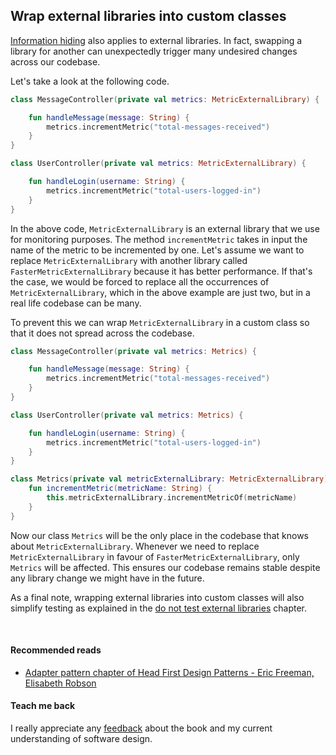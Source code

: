 ## Wrap external libraries into custom classes

[Information hiding](../does-not-repeat-itself/information-hiding.html) also applies to external libraries. In fact,
swapping a library for another can unexpectedly
trigger many undesired changes across our codebase.

Let's take a look at the following code.

```kotlin
class MessageController(private val metrics: MetricExternalLibrary) {

    fun handleMessage(message: String) {
        metrics.incrementMetric("total-messages-received")
    }
}

class UserController(private val metrics: MetricExternalLibrary) {

    fun handleLogin(username: String) {
        metrics.incrementMetric("total-users-logged-in")
    }
}
```

In the above code, `MetricExternalLibrary` is an external library that we use for monitoring purposes. 
The method `incrementMetric` takes in input the name of the metric to be incremented by one.
Let's assume we want to replace `MetricExternalLibrary` with another library called `FasterMetricExternalLibrary` because it has better performance. If that's the case, we would be forced to replace all the occurrences of `MetricExternalLibrary`, which in the above example are just two, but in a real life codebase can be many. 

To prevent this we can wrap `MetricExternalLibrary` in a custom class so that it does not spread across the codebase.

```kotlin
class MessageController(private val metrics: Metrics) {

    fun handleMessage(message: String) {
        metrics.incrementMetric("total-messages-received")
    }
}

class UserController(private val metrics: Metrics) {

    fun handleLogin(username: String) {
        metrics.incrementMetric("total-users-logged-in")
    }
}

class Metrics(private val metricExternalLibrary: MetricExternalLibrary) {
    fun incrementMetric(metricName: String) {
        this.metricExternalLibrary.incrementMetricOf(metricName)
    }
}
```

Now our class `Metrics` will be the only place in the codebase that knows about `MetricExternalLibrary`. Whenever we
need to replace `MetricExternalLibrary` in favour of `FasterMetricExternalLibrary`, only `Metrics` will be affected.
This ensures our codebase remains stable despite any library change we might have in the future. 

As a final note, wrapping external libraries into custom classes will also simplify testing as explained in the
[do not test external libraries](../passes-all-tests/do-not-test-external-libraries.html) chapter.

<br/>

#### Recommended reads
* [Adapter pattern chapter of Head First Design Patterns - Eric Freeman, Elisabeth Robson](https://www.goodreads.com/book/show/58128.Head_First_Design_Patterns)

#### Teach me back

I really appreciate any [feedback](../introduction/introduction.html#teach-me-back) about the book and my current
understanding of software design.
